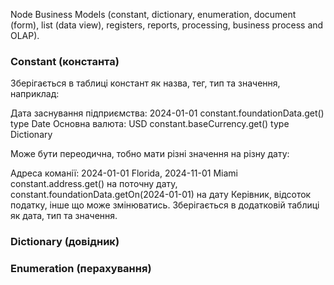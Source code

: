 Node Business Models (constant, dictionary, enumeration, document (form), list (data view), registers, reports, processing, business process and OLAP).

### Constant (константа)
Зберігається в таблиці констант як назва, тег, тип та значення, наприклад:

Дата заснування підприємства: 2024-01-01  constant.foundationData.get() type Date
Основна валюта: USD                       constant.baseCurrency.get()   type Dictionary 

Може бути переодична, тобно мати різні значення на різну дату:

Адреса команії: 2024-01-01 Florida, 2024-11-01 Miami constant.address.get() на поточну дату, constant.foundationData.getOn(2024-01-01) на дату
Керівник, відсоток податку, інше що може змінюватись. Зберігається в додатковій таблиці як дата, тип та значення.


### Dictionary (довідник)

### Enumeration (перахування)
